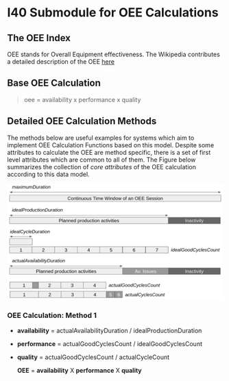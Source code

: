 # I40 Submodule for OEE Calculations

## The OEE Index

OEE stands for Overall Equipment effectiveness. 
The Wikipedia contributes a detailed description of the OEE [here](https://en.wikipedia.org/wiki/Overall_equipment_effectiveness)

## Base OEE Calculation

> oee = availability x performance x quality 


## Detailed OEE Calculation Methods 

The methods below are useful examples for systems which aim to implement OEE Calculation Functions based on this model. Despite some attributes to calculate the OEE are method specific, there is a set of first level attributes which are common to all of them. The Figure below summarizes the collection of *core attributes* of the OEE calculation according to this data model.

![MCore OEE Attributes](oee_calculation_attributes.png "Core OEE attributes")

### OEE Calculation: Method 1

* **availability** = actualAvailabilityDuration / idealProductionDuration

* **performance** = actualGoodCyclesCount / idealGoodCyclesCount

* **quality** = actualGoodCyclesCount / actualCycleCount 

    **OEE** = **availability** X **performance** X **quality**

